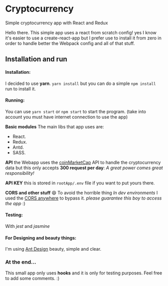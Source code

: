 # Cryptocurrency
Simple cryptocurrency app with React and Redux

Hello there.
This simple app uses a react from scratch config! yes I know it's easier to use a create-react-app but I prefer use to install it from zero in order to handle better the Webpack config and all of that stuff.

## Installation and run

#### Installation:
I decided to use **yarn**. ``yarn install`` but you can do a simple ``npm install`` run to install it.

#### Running:
You can use ``yarn start`` or ``npm start`` to start the program. (take into account you must have internet connection to use the app)

**Basic modules**
The main libs that app uses are:  
* React.  
* Redux.  
* Antd.  
* SASS. 

**API** the Webapp uses the [coinMarketCap](https://coinmarketcap.com/api/) API to handle the cryptocurrency data but this only accepts **300 request per day**: _A great power comes great responsibility!_

**API KEY** this is stored in ``rootApp/.env`` file if you want to put yours there.

**CORS and other stuff** :smile:
To avoid the horrible thing _In dev environments_ I used the [CORS anywhere](https://cors-anywhere.herokuapp.com/) to bypass it. _please guarantee this boy to access the app_ :)

#### Testing:
With _jest_ and _jasmine_

#### For Designing and beauty things:
I'm using [Ant Design](https://ant.design/) beauty, simple and clear.

### At the end...
This small app only uses __hooks__ and it is only for testing purposes. Feel free to add some comments. :)